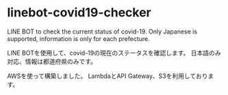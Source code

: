 # linebot-covid19-checker
LINE BOT to check the current status of covid-19. Only Japanese is supported, information is only for each prefecture.


LINE BOTを使用して、covid-19の現在のステータスを確認します。 日本語のみ対応、情報は都道府県のみです。

AWSを使って構築しました。
LambdaとAPI Gateway、S3を利用しております。
